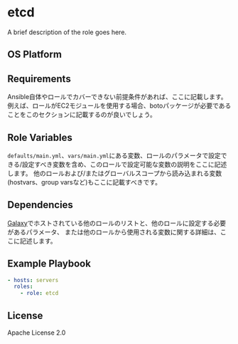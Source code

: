 etcd
=================

A brief description of the role goes here.

OS Platform
-----------------

Requirements
-----------------

Ansible自体やロールでカバーできない前提条件があれば、ここに記載します。
例えば、ロールがEC2モジュールを使用する場合、botoパッケージが必要であることをこのセクションに記載するのが良いでしょう。

Role Variables
-----------------

`defaults/main.yml`、`vars/main.yml`にある変数、ロールのパラメータで設定できる/設定すべき変数を含め、このロールで設定可能な変数の説明をここに記述します。
他のロールおよび/またはグローバルスコープから読み込まれる変数(hostvars、group varsなど)もここに記載すべきです。

Dependencies
-----------------

[Galaxy]でホストされている他のロールのリストと、他のロールに設定する必要があるパラメータ、
または他のロールから使用される変数に関する詳細は、ここに記述します。

[Galaxy]: https://galaxy.ansible.com/ui/

Example Playbook
-----------------

```yaml
- hosts: servers
  roles:
    - role: etcd
```

License
-----------------

Apache License 2.0
